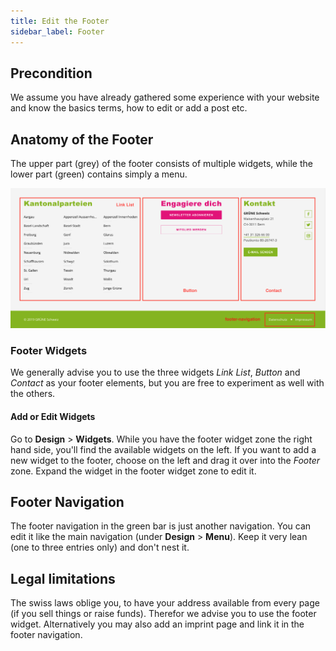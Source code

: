 ```yaml
---
title: Edit the Footer
sidebar_label: Footer
---
```


## Precondition
We assume you have already gathered some experience with your website and know
the basics terms, how to edit or add a post etc.

## Anatomy of the Footer

The upper part (grey) of the footer consists of multiple widgets, while the 
lower part (green) contains simply a menu.

![Screenshot](assets/footer.png)

### Footer Widgets

We generally advise you to use the three widgets _Link List_, _Button_ and 
_Contact_ as your footer elements, but you are free to experiment as well 
with the others.

#### Add or Edit Widgets

Go to **Design** > **Widgets**. While you have the footer widget zone the right 
hand side, you'll find the available widgets on the left. If you want to add 
a new widget to the footer, choose on the left and drag it over into the 
_Footer_ zone. Expand the widget in the footer widget zone to edit it. 


## Footer Navigation

The footer navigation in the green bar is just another navigation. You can 
edit it like the main navigation (under **Design** > **Menu**). Keep it very 
lean (one to three entries only) and don't nest it.


## Legal limitations

The swiss laws oblige you, to have your address available from every page (if
 you sell things or raise funds). Therefor we advise you to use the footer 
 widget. Alternatively you may also add an imprint page and link it in the 
 footer navigation. 
